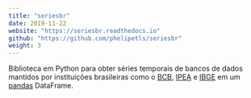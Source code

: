 ```yaml
---
title: "seriesbr"
date: 2019-11-22
website: "https://seriesbr.readthedocs.io"
github: "https://github.com/phelipetls/seriesbr"
weight: 3
---
```


Biblioteca em Python para obter séries temporais de bancos de dados mantidos
por instituições brasileiras como o [BCB](https://www3.bcb.gov.br/sgspub),
[IPEA](http://ipeadata.gov.br/beta3/) e
[IBGE](https://sidra.ibge.gov.br/home/ipp/brasil) em um
[pandas](https://pandas.pydata.org) DataFrame.
